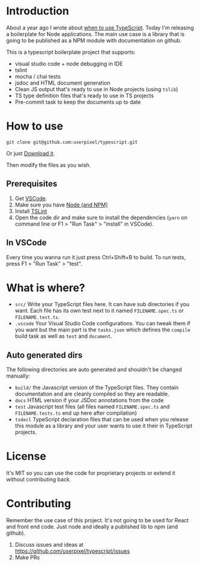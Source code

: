 # Introduction

About a year ago I wrote about [when to use TypeScript](https://medium.freecodecamp.com/when-should-i-use-typescript-311cb5fe801b).
Today I'm releasing a boilerplate for Node applications. The main use case is a library that is going to be published as a NPM module
with documentation on github.

This is a typescript boilerplate project that supports:

* visual studio code + node debugging in IDE
* tslint
* mocha / chai tests
* jsdoc and HTML document generation
* Clean JS output that's ready to use in Node projects (using `tslib`)
* TS type definition files that's ready to use in TS projects
* Pre-commit task to keep the documents up to date

# How to use

```
git clone git@github.com:userpixel/typescript.git
```

Or just [Download it](https://github.com/userpixel/typescript/archive/master.zip).

Then modify the files as you wish.

## Prerequisites

1. Get [VSCode](https://code.visualstudio.com/).
2. Make sure you have [Node (and NPM)](https://nodejs.org/en/)
2. Install [TSLint](https://marketplace.visualstudio.com/items?itemName=eg2.tslint) 
2. Open the code dir and make sure to install the dependencies (`yarn` on command line or F1 > "Run Task" > "install" in VSCode).

## In VSCode

Every time you wanna run it just press Ctrl+Shift+B to build.
To run tests, press F1 > "Run Task" > "test".

# What is where?

* `src/` Write your TypeScript files here. It can have sub directories if you want.
Each file has its own test next to it named `FILENAME.spec.ts` or `FILENAME.test.ts`.
* `.vscode` Your Visual Studio Code configurations. You can tweak them if you want but the main part is the `tasks.json` which defines the `compile` build task as well as `test` and `document`.

## Auto generated dirs

The following directories are auto generated and shouldn't be changed manually:

* `build/` the Javascript version of the TypeScript files. They contain documentation and are cleanly compiled so they are readable.
* `docs` HTML version if your JSDoc annotations from the code
* `test` Javascript test files (all files named `FILENAME.spec.ts` and `FILENAME.tests.ts` end up here after compilation)
* `tsdecl` TypeScript declaration files that can be used when you release this module as a library and your user wants to use it their in TypeScript projects.

# License

It's MIT so you can use the code for proprietary projects or extend it without contributing back.

# Contributing

Remember the use case of this project. It's not going to be used for React and front end code. Just node and ideally a published lib to npm (and github).

1. Discuss issues and ideas at https://github.com/userpixel/typescript/issues
2. Make PRs
